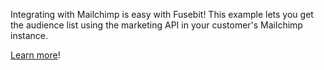 Integrating with Mailchimp is easy with Fusebit! This example lets you get the audience list using the marketing API in your customer's Mailchimp instance.

[Learn more](https://developer.fusebit.io/docs/mailchimp)!

